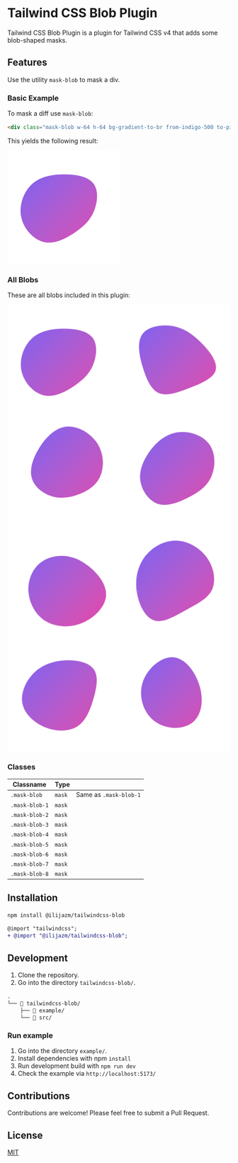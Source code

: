 # Tailwind CSS Blob Plugin

Tailwind CSS Blob Plugin is a plugin for Tailwind CSS v4 that adds some blob-shaped masks.

## Features

Use the utility `mask-blob` to mask a div.

### Basic Example

To mask a diff use `mask-blob`:

<!-- prettier-ignore -->
```html
<div class="mask-blob w-64 h-64 bg-gradient-to-br from-indigo-500 to-pink-500"></div>
```

This yields the following result:

![Example Blob](docs/example_blob.png)

### All Blobs

These are all blobs included in this plugin:

![All blobs](docs/all_blobs.png)

### Classes

| Classname      | Type   |                        |
| -------------- | ------ | ---------------------- |
| `.mask-blob`   | `mask` | Same as `.mask-blob-1` |
| `.mask-blob-1` | `mask` |                        |
| `.mask-blob-2` | `mask` |                        |
| `.mask-blob-3` | `mask` |                        |
| `.mask-blob-4` | `mask` |                        |
| `.mask-blob-5` | `mask` |                        |
| `.mask-blob-6` | `mask` |                        |
| `.mask-blob-7` | `mask` |                        |
| `.mask-blob-8` | `mask` |                        |

## Installation

```
npm install @ilijazm/tailwindcss-blob
```

```diff
@import "tailwindcss";
+ @import "@ilijazm/tailwindcss-blob";
```

## Development

1. Clone the repository.
1. Go into the directory `tailwindcss-blob/`.

```
.
└── 📁 tailwindcss-blob/
    ├── 📁 example/
    └── 📁 src/
```

### Run example

1. Go into the directory `example/`.
1. Install dependencies with npm `install`
1. Run development build with `npm run dev`
1. Check the example via `http://localhost:5173/`

## Contributions

Contributions are welcome! Please feel free to submit a Pull Request.

## License

[MIT](../LICENSE)
